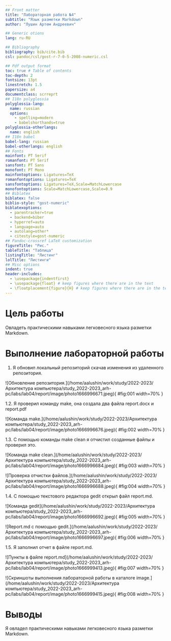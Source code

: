 ```yaml
---
## Front matter
title: "Лабораторная работа №4"
subtitle: "Язык разметки Markdown"
author: "Лушин Артем Андреевич"

## Generic otions
lang: ru-RU

## Bibliography
bibliography: bib/cite.bib
csl: pandoc/csl/gost-r-7-0-5-2008-numeric.csl

## Pdf output format
toc: true # Table of contents
toc-depth: 2
fontsize: 13pt
linestretch: 1.5
papersize: a4
documentclass: scrreprt
## I18n polyglossia
polyglossia-lang:
  name: russian
  options:
	- spelling=modern
	- babelshorthands=true
polyglossia-otherlangs:
  name: english
## I18n babel
babel-lang: russian
babel-otherlangs: english
## Fonts
mainfont: PT Serif
romanfont: PT Serif
sansfont: PT Sans
monofont: PT Mono
mainfontoptions: Ligatures=TeX
romanfontoptions: Ligatures=TeX
sansfontoptions: Ligatures=TeX,Scale=MatchLowercase
monofontoptions: Scale=MatchLowercase,Scale=0.9
## Biblatex
biblatex: false
biblio-style: "gost-numeric"
biblatexoptions:
  - parentracker=true
  - backend=biber
  - hyperref=auto
  - language=auto
  - autolang=other*
  - citestyle=gost-numeric
## Pandoc-crossref LaTeX customization
figureTitle: "Рис."
tableTitle: "Таблица"
listingTitle: "Листинг"
lolTitle: "Листинги"
## Misc options
indent: true
header-includes:
  - \usepackage{indentfirst}
  - \usepackage{float} # keep figures where there are in the text
  - \floatplacement{figure}{H} # keep figures where there are in the text
---
```


# Цель работы

Овладеть практическими навыками легковесного языка разметки Markdown.


# Выполнение лабораторной работы

1. Я обновил локальный репозиторий скачав изменения из удаленного репозитория. 

![Обновление репозитория.](/home/aalushin/work/study/2022-2023/Архитектура компьютера/study_2022-2023_arh-pc/labs/lab04/report/image/photo1666996671.jpeg){ #fig:001 width=70% }

1.2. Я проверил команду make, она создала два файла report.docx и report.pdf

![Команда make.](/home/aalushin/work/study/2022-2023/Архитектура компьютера/study_2022-2023_arh-pc/labs/lab04/report/image/photo1666996676.jpeg){ #fig:002 width=70% }

1.3. C помощью команды make clean я отчистил созданные файлы и проверил это.

![Команда make clean.](/home/aalushin/work/study/2022-2023/Архитектура компьютера/study_2022-2023_arh-pc/labs/lab04/report/image/photo1666996684.jpeg){ #fig:003 width=70% }

![Проверка отчистки файлов.](/home/aalushin/work/study/2022-2023/Архитектура компьютера/study_2022-2023_arh-pc/labs/lab04/report/image/photo1666996688.jpeg){ #fig:004 width=70% }

1.4. С помощью текстового редактора gedit открыл файл report.md.

![Команда gedit](/home/aalushin/work/study/2022-2023/Архитектура компьютера/study_2022-2023_arh-pc/labs/lab04/report/image/photo1666996692.jpeg){ #fig:005 width=70% }

![Report.md с помощью gedit.](/home/aalushin/work/study/2022-2023/Архитектура компьютера/study_2022-2023_arh-pc/labs/lab04/report/image/photo1666996697.jpeg){ #fig:006 width=70% }

1.5. Я заполнил отчет в файле report.md.

![Пункты в файле report.md](/home/aalushin/work/study/2022-2023/Архитектура компьютера/study_2022-2023_arh-pc/labs/lab04/report/image/photo1666999413.jpeg){ #fig:007 width=70% }

![Скриншоты выполнения лабораторной работы в каталоге image.](/home/aalushin/work/study/2022-2023/Архитектура компьютера/study_2022-2023_arh-pc/labs/lab04/report/image/photo1666999415.jpeg){ #fig:008 width=70% }

# Выводы

Я овладел практическими навыками легковесного языка разметки Markdown.


